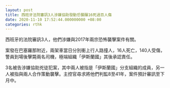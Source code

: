 ```yaml
---
layout: post
title: 西班牙法院審訊3人涉嫌協助發動恐襲釀16死過百人傷
date: 2020-11-10 17:52:44.000000000 +08:00
categories: rthk
---
```


西班牙的法院審訊3人，他們涉嫌與2017年兩宗恐怖襲擊案件有關。

案發在巴塞羅那附近，兩架車當日分別衝上行人路撞人，16人死亡，140人受傷，警員到場後擊斃兩名司機，極端組織「伊斯蘭國」其後承認責任。

3名被告涉嫌協助兇徒犯案，其中兩人被指是「伊斯蘭國」分支組織的成員，另一人被指與兩人合作策動襲擊。主控官尋求將他們判監8至41年，案件預計審訊至下月中。
